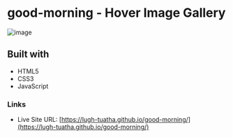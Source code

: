 # good-morning - Hover Image Gallery

![image](https://user-images.githubusercontent.com/114063817/201454248-d093e8b0-aa31-4aa2-9df4-c7d631652824.png)

## Built with
- HTML5
- CSS3
- JavaScript

### Links
- Live Site URL: [https://lugh-tuatha.github.io/good-morning/](https://lugh-tuatha.github.io/good-morning/)
